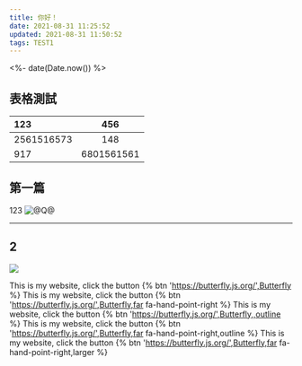 ```yaml
---
title: 你好！
date: 2021-08-31 11:25:52
updated: 2021-08-31 11:50:52
tags: TEST1
---
```


<%- date(Date.now()) %>


## 表格測試
|123|456|
|:---|:---:|
|2561516573|148|
|917|6801561561|

## 第一篇

123
![@Q@](http://i.imgur.com/zTONrOD.jpg)

---

## 2

![](https://firebasestorage.googleapis.com/v0/b/closersinfo-37f2b.appspot.com/o/SCREEN_CAPTURE%202021-02-06%2018-43-31-909.PNG?alt=media&token=7b8dc57d-2616-411c-8524-a7d6ff3883d9)

This is my website, click the button {% btn 'https://butterfly.js.org/',Butterfly %}
This is my website, click the button {% btn 'https://butterfly.js.org/',Butterfly,far fa-hand-point-right %}
This is my website, click the button {% btn 'https://butterfly.js.org/',Butterfly,,outline %}
This is my website, click the button {% btn 'https://butterfly.js.org/',Butterfly,far fa-hand-point-right,outline %}
This is my website, click the button {% btn 'https://butterfly.js.org/',Butterfly,far fa-hand-point-right,larger %}